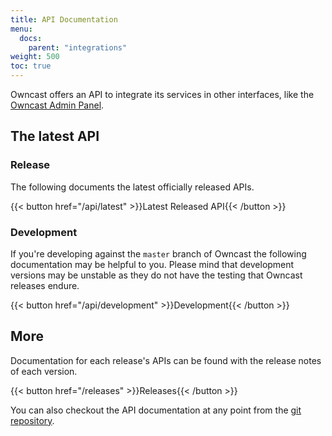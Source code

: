 ```yaml
---
title: API Documentation
menu:
  docs:
    parent: "integrations"
weight: 500
toc: true
---
```


Owncast offers an API to integrate its services in other interfaces, like the [Owncast Admin Panel](https://github.com/owncast/owncast-admin).

## The latest API

### Release

The following documents the latest officially released APIs.

{{< button href="/api/latest" >}}Latest Released API{{< /button >}}

### Development

If you're developing against the `master` branch of Owncast the following documentation may be helpful to you.  Please mind that development versions may be unstable as they do not have the testing that Owncast releases endure.

{{< button href="/api/development" >}}Development{{< /button >}}

## More

Documentation for each release's APIs can be found with the release notes of each version.

{{< button href="/releases" >}}Releases{{< /button >}}

You can also checkout the API documentation at any point from the [git repository](https://github.com/owncast/owncast).

